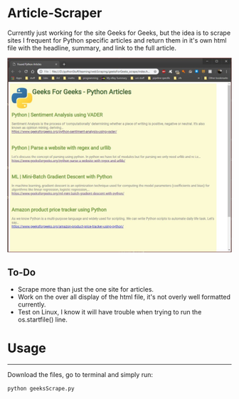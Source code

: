 # Article-Scraper

Currently just working for the site Geeks for Geeks, but the idea is to scrape sites I frequent for Python specific articles and return them in it's own html file with the headline, summary, and link to the full article.

<img width=600px src="https://github.com/SlyCodePanda/Article-Scraper/blob/master/screenshot.JPG" />

To-Do
------
* Scrape more than just the one site for articles.
* Work on the over all display of the html file, it's not overly well formatted currently.
* Test on Linux, I know it will have trouble when trying to run the os.startfile() line.

# Usage
------
Download the files, go to terminal and simply run:
```
python geeksScrape.py
```
